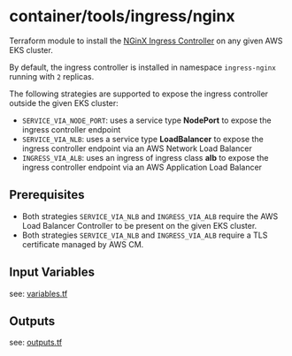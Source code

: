 # container/tools/ingress/nginx 

Terraform module to install the [NGinX Ingress Controller](https://kubernetes.github.io/ingress-nginx/) on any given AWS EKS cluster.

By default, the ingress controller is installed in namespace `ingress-nginx` running with `2` replicas.

The following strategies are supported to expose the ingress controller outside the given EKS cluster:

* `SERVICE_VIA_NODE_PORT`: uses a service type __NodePort__ to expose the ingress controller endpoint
* `SERVICE_VIA_NLB`: uses a service type __LoadBalancer__ to expose the ingress controller endpoint via an AWS Network Load Balancer
* `INGRESS_VIA_ALB`: uses an ingress of ingress class __alb__ to expose the ingress controller endpoint via an AWS Application Load Balancer

## Prerequisites

* Both strategies `SERVICE_VIA_NLB` and `INGRESS_VIA_ALB` require the AWS Load Balancer Controller to be present on the given EKS cluster. 
* Both strategies `SERVICE_VIA_NLB` and `INGRESS_VIA_ALB` require a TLS certificate managed by AWS CM.

## Input Variables

see: [variables.tf](variables.tf)

## Outputs

see: [outputs.tf](outputs.tf)
